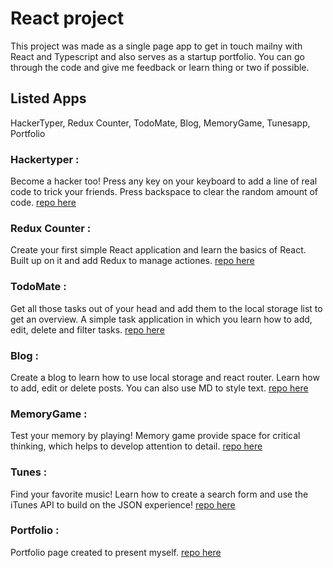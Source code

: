 # React project 

This project was made as a single page app to get in touch mailny with React and Typescript and also serves as a startup portfolio.
You can go through the code and give me feedback or learn thing or two if possible. 

## Listed Apps 

HackerTyper, Redux Counter, TodoMate, Blog, MemoryGame, Tunesapp, Portfolio

### Hackertyper :

Become a hacker too! Press any key on your keyboard to add a line of real code to trick your friends. Press backspace to clear the random amount of code.
[repo here](https://github.com/AndrejPlavka/Portfolio-React-2021/tree/master/src/hackertyper)

### Redux Counter :

Create your first simple React application and learn the basics of React. Built up on it and add Redux to manage actiones.
[repo here](https://github.com/AndrejPlavka/Portfolio-React-2021/tree/master/src/counter)

### TodoMate : 

Get all those tasks out of your head and add them to the local storage list to get an overview. A simple task application in which you learn how to add, edit, delete and filter tasks.
[repo here](https://github.com/AndrejPlavka/Portfolio-React-2021/tree/master/src/todoapp)

### Blog : 

Create a blog to learn how to use local storage and react router. Learn how to add, edit or delete posts. You can also use MD to style text.
[repo here](https://github.com/AndrejPlavka/Portfolio-React-2021/tree/master/src/blog)

### MemoryGame : 

Test your memory by playing! Memory game provide space for critical thinking, which helps to develop attention to detail.
[repo here](https://github.com/AndrejPlavka/Portfolio-React-2021/tree/master/src/pexeso)

### Tunes :

Find your favorite music! Learn how to create a search form and use the iTunes API to build on the JSON experience!
[repo here](https://github.com/AndrejPlavka/Portfolio-React-2021/tree/master/src/tunesapp)

### Portfolio :

Portfolio page created to present myself. 
[repo here](https://github.com/AndrejPlavka/Portfolio-React-2021/tree/master/src/a)
